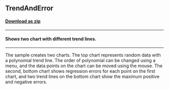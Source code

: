 ## TrendAndError
#### [Download as zip](https://minhaskamal.github.io/DownGit/#/home?url=https://github.com/GrapeCity/ComponentOne-WinForms-Samples/tree/master/NetFramework\Charts\VB\TrendAndError)
____
#### Shows two chart with different trend lines.
____
The sample creates two charts. The top chart represents random data with a polynomial trend line. The order of polynomial can be changed using a menu, and the data points on the chart can be moved using the mouse. The second, bottom chart shows regression errors for each point on the first chart, and two trend lines on the bottom chart show the maximum positive and negative errors. 